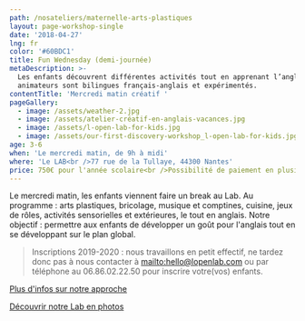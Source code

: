 ```yaml
---
path: /nosateliers/maternelle-arts-plastiques
layout: page-workshop-single
date: '2018-04-27'
lng: fr
color: '#60BDC1'
title: Fun Wednesday (demi-journée)
metaDescription: >-
  Les enfants découvrent différentes activités tout en apprenant l’anglais. Les
  animateurs sont bilingues français-anglais et expérimentés. 
contentTitle: 'Mercredi matin créatif '
pageGallery:
  - image: /assets/weather-2.jpg
  - image: /assets/atelier-créatif-en-anglais-vacances.jpg
  - image: /assets/l-open-lab-for-kids.jpg
  - image: /assets/our-first-discovery-workshop_l-open-lab-for-kids.jpg
age: 3-6
when: 'Le mercredi matin, de 9h à midi'
where: 'Le LAB<br />77 rue de la Tullaye, 44300 Nantes'
price: 750€ pour l'année scolaire<br />Possibilité de paiement en plusieurs fois
---
```

Le mercredi matin, les enfants viennent faire un break au Lab. Au programme : arts plastiques, bricolage, musique et comptines, cuisine, jeux de rôles, activités sensorielles et extérieures, le tout en anglais. Notre objectif : permettre aux enfants de développer un goût pour l'anglais tout en se développant sur le plan global. 

> Inscriptions 2019-2020 : nous travaillons en petit effectif, ne tardez donc pas à nous contacter à <mailto:hello@lopenlab.com> ou par téléphone au 06.86.02.22.50 pour inscrire votre(vos) enfants. 

[Plus d'infos sur notre approche](/pedagogie)

[Découvrir notre Lab en photos](https://kids.lopenlab.com/nosateliers/#lab)
